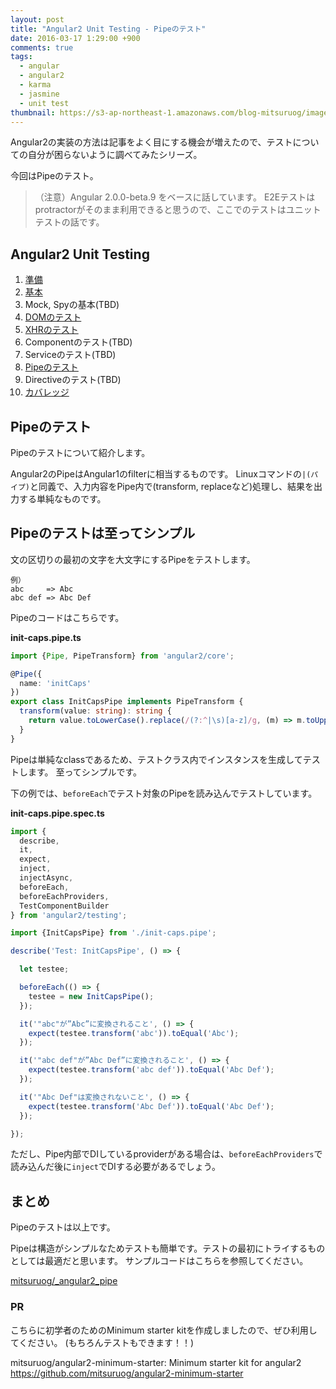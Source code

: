```yaml
---
layout: post
title: "Angular2 Unit Testing - Pipeのテスト"
date: 2016-03-17 1:29:00 +900
comments: true
tags:
  - angular
  - angular2
  - karma
  - jasmine
  - unit test
thumbnail: https://s3-ap-northeast-1.amazonaws.com/blog-mitsuruog/images/2016/angular2-testing-logo.png
---
```

Angular2の実装の方法は記事をよく目にする機会が増えたので、テストについての自分が困らないように調べてみたシリーズ。

今回はPipeのテスト。

<!-- more -->

> （注意）Angular 2.0.0-beta.9 をベースに話しています。
E2Eテストはprotractorがそのまま利用できると思うので、ここでのテストはユニットテストの話です。

## Angular2 Unit Testing

1. [準備](/2016/03/how-to-test-angular2-application-1.html)
1. [基本](/2016/03/how-to-test-angular2-application-basic.html)
1. Mock, Spyの基本(TBD)
1. [DOMのテスト](/2016/03/how-to-test-angular2-application-dom.html)
1. [XHRのテスト](/2016/03/how-to-test-angular2-application-xhr.html)
1. Componentのテスト(TBD)
1. Serviceのテスト(TBD)
1. [Pipeのテスト](/2016/03/how-to-test-angular2-application-pipe.html)
1. Directiveのテスト(TBD)
1. [カバレッジ](/2016/03/how-to-test-angular2-application-coverage.html)

## Pipeのテスト

Pipeのテストについて紹介します。

Angular2のPipeはAngular1のfilterに相当するものです。
Linuxコマンドの`|(パイプ)`と同義で、入力内容をPipe内で(transform, replaceなど)処理し、結果を出力する単純なものです。

## Pipeのテストは至ってシンプル

文の区切りの最初の文字を大文字にするPipeをテストします。

```
例）
abc     => Abc
abc def => Abc Def
```

Pipeのコードはこちらです。

**init-caps.pipe.ts**
```ts
import {Pipe, PipeTransform} from 'angular2/core';

@Pipe({
  name: 'initCaps'
})
export class InitCapsPipe implements PipeTransform {
  transform(value: string): string {
    return value.toLowerCase().replace(/(?:^|\s)[a-z]/g, (m) => m.toUpperCase());
  }
}
```

Pipeは単純なclassであるため、テストクラス内でインスタンスを生成してテストします。
至ってシンプルです。  

下の例では、`beforeEach`でテスト対象のPipeを読み込んでテストしています。

**init-caps.pipe.spec.ts**
```ts
import {
  describe,
  it,
  expect,
  inject,
  injectAsync,
  beforeEach,
  beforeEachProviders,
  TestComponentBuilder
} from 'angular2/testing';

import {InitCapsPipe} from './init-caps.pipe';

describe('Test: InitCapsPipe', () => {

  let testee;

  beforeEach(() => {
    testee = new InitCapsPipe();
  });

  it('"abc"が”Abc”に変換されること', () => {
    expect(testee.transform('abc')).toEqual('Abc');
  });

  it('"abc def"が”Abc Def”に変換されること', () => {
    expect(testee.transform('abc def')).toEqual('Abc Def');
  });

  it('"Abc Def"は変換されないこと', () => {
    expect(testee.transform('Abc Def')).toEqual('Abc Def');
  });

});
```

ただし、Pipe内部でDIしているproviderがある場合は、`beforeEachProviders`で読み込んだ後に`inject`でDIする必要があるでしょう。

## まとめ

Pipeのテストは以上です。

Pipeは構造がシンプルなためテストも簡単です。テストの最初にトライするものとしては最適だと思います。
サンプルコードはこちらを参照してください。

[mitsuruog/_angular2_pipe](https://github.com/mitsuruog/_angular2_pipe)

### PR

こちらに初学者のためのMinimum starter kitを作成しましたので、ぜひ利用してください。
(もちろんテストもできます！！)

mitsuruog/angular2-minimum-starter: Minimum starter kit for angular2 https://github.com/mitsuruog/angular2-minimum-starter
